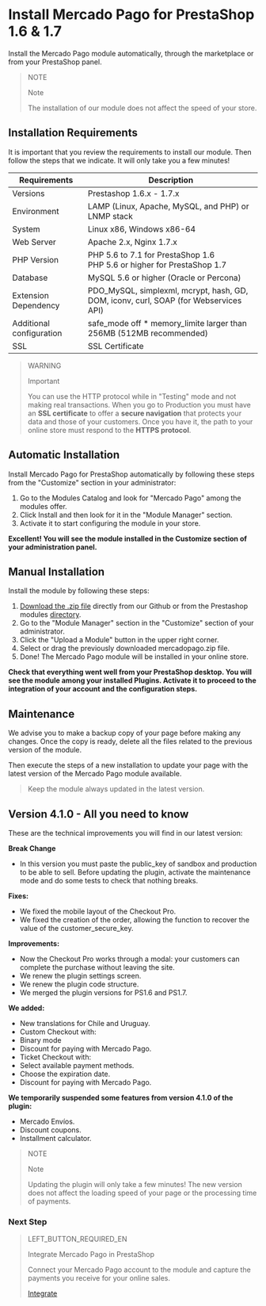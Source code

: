 # Install Mercado Pago for PrestaShop 1.6 & 1.7


Install the Mercado Pago module automatically, through the marketplace or from your PrestaShop panel.

> NOTE
>
> Note
>
> The installation of our module does not affect the speed of your store.

## Installation Requirements

It is important that you review the requirements to install our module. Then follow the steps that we indicate. It will only take you a few minutes!

| Requirements                  | Description                                                                  	                |
|-------------------------------|-----------------------------------------------------------------------------------------------|
| Versions      	            | Prestashop 1.6.x - 1.7.x                                                                      |
| Environment                  	| LAMP (Linux, Apache, MySQL, and PHP) or LNMP stack                                             |
| System                     	| Linux x86, Windows x86-64                                                        	            |
| Web Server                	| Apache 2.x, Nginx 1.7.x                                                               	    |
| PHP Version                 	| PHP 5.6 to 7.1 for PrestaShop 1.6 <br> PHP 5.6 or higher for PrestaShop 1.7                   |
| Database                   	| MySQL 5.6 or higher (Oracle or Percona)                                  	                    |
| Extension Dependency      	| PDO_MySQL, simplexml, mcrypt, hash, GD, DOM, iconv, curl, SOAP (for Webservices API)          |
| Additional configuration      | safe_mode off * memory_limite larger than 256MB (512MB recommended)                           |
| SSL                         	| SSL Certificate  	                                                                            |

> WARNING
>
> Important
>
> You can use the HTTP protocol while in "Testing" mode and not making real transactions. When you go to Production you must have an **SSL certificate** to offer a **secure navigation** that protects your data and those of your customers. Once you have it, the path to your online store must respond to the **HTTPS protocol**.

## Automatic Installation

Install Mercado Pago for PrestaShop automatically by following these steps from the "Customize" section in your administrator:

1. Go to the Modules Catalog and look for "Mercado Pago" among the modules offer.
2. Click Install and then look for it in the "Module Manager" section.
3. Activate it to start configuring the module in your store.

**Excellent! You will see the module installed in the Customize section of your administration panel.**

## Manual Installation

Install the module by following these steps:

1. [Download the .zip file](https://github.com/mercadopago/cart-prestashop-7/raw/master/mercadopago.zip) directly from our Github or from the Prestashop modules [directory](https://addons.prestashop.com/en/payment-card-wallet/23962-mercado-pago.html).
2. Go to the "Module Manager" section in the "Customize" section of your administrator.
3. Click the "Upload a Module" button in the upper right corner.
4. Select or drag the previously downloaded mercadopago.zip file.
5. Done! The Mercado Pago module will be installed in your online store.

**Check that everything went well from your PrestaShop desktop. You will see the module among your installed Plugins. Activate it to proceed to the integration of your account and the configuration steps.**

## Maintenance

We advise you to make a backup copy of your page before making any changes. Once the copy is ready, delete all the files related to the previous version of the module.

Then execute the steps of a new installation to update your page with the latest version of the Mercado Pago module available.

> Keep the module always updated in the latest version.

## Version 4.1.0 - All you need to know

These are the technical improvements you will find in our latest version:

**Break Change**
- In this version you must paste the public_key of sandbox and production to be able to sell. Before updating the plugin, activate the maintenance mode and do some tests to check that nothing breaks.

**Fixes:**
- We fixed the mobile layout of the Checkout Pro.
- We fixed the creation of the order, allowing the function to recover the value of the customer_secure_key.

**Improvements:** 
- Now the Checkout Pro works through a modal: your customers can complete the purchase without leaving the site.
- We renew the plugin settings screen.
- We renew the plugin code structure.
- We merged the plugin versions for PS1.6 and PS1.7.

**We added:**
- New translations for Chile and Uruguay.
- Custom Checkout with:
 - Binary mode
 - Discount for paying with Mercado Pago.
- Ticket Checkout with:
 - Select available payment methods.
 - Choose the expiration date.
 - Discount for paying with Mercado Pago.

**We temporarily suspended some features from version 4.1.0 of the plugin:**
- Mercado Envíos.
- Discount coupons.
- Installment calculator.

> NOTE
>
> Note
>
> Updating the plugin will only take a few minutes! The new version does not affect the loading speed of your page or the processing time of payments.

### Next Step

> LEFT_BUTTON_REQUIRED_EN
>
> Integrate Mercado Pago in PrestaShop
>
> Connect your Mercado Pago account to the module and capture the payments you receive for your online sales.
>
> 
> [Integrate](https://www.mercadopago.com.ar/developers/en/guides/plugins/prestashop/integration/)
